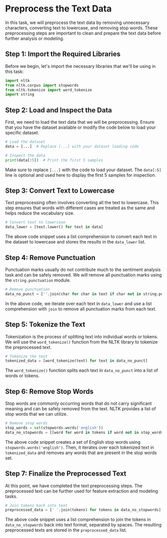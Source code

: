 
# Preprocess the Text Data

In this task, we will preprocess the text data by removing unnecessary characters, converting text to lowercase, and removing stop words. These preprocessing steps are important to clean and prepare the text data before further analysis or modeling.

## Step 1: Import the Required Libraries

Before we begin, let's import the necessary libraries that we'll be using in this task:

```python
import nltk
from nltk.corpus import stopwords
from nltk.tokenize import word_tokenize
import string
```

## Step 2: Load and Inspect the Data

First, we need to load the text data that we will be preprocessing. Ensure that you have the dataset available or modify the code below to load your specific dataset.

```python
# Load the dataset
data = [...]  # Replace [...] with your dataset loading code

# Inspect the data
print(data[:5])  # Print the first 5 samples
```

Make sure to replace `[...]` with the code to load your dataset. The `data[:5]` line is optional and used here to display the first 5 samples for inspection.

## Step 3: Convert Text to Lowercase

Text preprocessing often involves converting all the text to lowercase. This step ensures that words with different cases are treated as the same and helps reduce the vocabulary size.

```python
# Convert text to lowercase
data_lower = [text.lower() for text in data]
```

The above code snippet uses a list comprehension to convert each text in the dataset to lowercase and stores the results in the `data_lower` list.

## Step 4: Remove Punctuation

Punctuation marks usually do not contribute much to the sentiment analysis task and can be safely removed. We will remove all punctuation marks using the `string.punctuation` module.

```python
# Remove punctuation
data_no_punct = [''.join(char for char in text if char not in string.punctuation) for text in data_lower]
```

In the above code, we iterate over each text in `data_lower` and use a list comprehension with `join` to remove all punctuation marks from each text.

## Step 5: Tokenize the Text

Tokenization is the process of splitting text into individual words or tokens. We will use the `word_tokenize()` function from the NLTK library to tokenize the preprocessed text.

```python
# Tokenize the text
tokenized_data = [word_tokenize(text) for text in data_no_punct]
```

The `word_tokenize()` function splits each text in `data_no_punct` into a list of words or tokens.

## Step 6: Remove Stop Words

Stop words are commonly occurring words that do not carry significant meaning and can be safely removed from the text. NLTK provides a list of stop words that we can utilize.

```python
# Remove stop words
stop_words = set(stopwords.words('english'))
data_no_stopwords = [[word for word in tokens if word not in stop_words] for tokens in tokenized_data]
```

The above code snippet creates a set of English stop words using `stopwords.words('english')`. Then, it iterates over each tokenized text in `tokenized_data` and removes any words that are present in the stop words set.

## Step 7: Finalize the Preprocessed Text

At this point, we have completed the text preprocessing steps. The preprocessed text can be further used for feature extraction and modeling tasks.

```python
# Join tokens back into text
preprocessed_data = [' '.join(tokens) for tokens in data_no_stopwords]
```

The above code snippet uses a list comprehension to join the tokens in `data_no_stopwords` back into text format, separated by spaces. The resulting preprocessed texts are stored in the `preprocessed_data` list.


